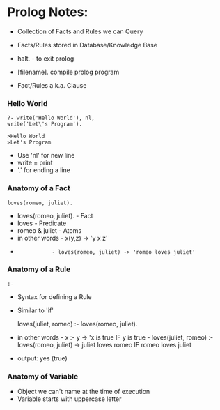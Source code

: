 # Prolog Notes:
* Collection of Facts and Rules we can Query
* Facts/Rules stored in Database/Knowledge Base

* halt. - to exit prolog
* [filename]. compile prolog program

* Fact/Rules a.k.a. Clause

### Hello World
	?- write('Hello World'), nl,
	write('Let\'s Program').

	>Hello World
	>Let's Program

* Use 'nl' for new line
* write = print
* '.' for ending a line

### Anatomy of a Fact
	loves(romeo, juliet).

* loves(romeo, juliet). - Fact
* loves - Predicate
* romeo & juliet - Atoms
* in other words - x(y,z) -> 'y x z'
*     	  		 - loves(romeo, juliet) -> 'romeo loves juliet'

### Anatomy of a Rule
	:-

* Syntax for defining a Rule
* Similar to 'if'
 
	loves(juliet, romeo) :- loves(romeo, juliet).

* in other words - x :- y -> 'x is true IF y is true
	   		 	 - loves(juliet, romeo) :- loves(romeo, juliet) -> juliet loves romeo IF romeo loves juliet
* output: yes (true)

### Anatomy of Variable
* Object we can't name at the time of execution
* Variable starts with uppercase letter









